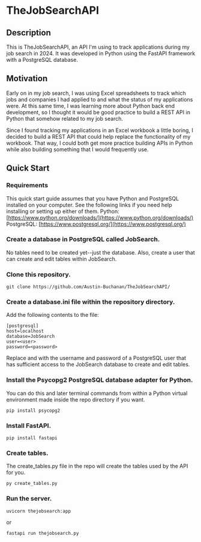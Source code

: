 # TheJobSearchAPI

## Description
This is TheJobSearchAPI, an API I'm using to track applications during my job search in 2024. It was developed in Python using the FastAPI framework with a PostgreSQL database.

## Motivation 
Early on in my job search, I was using Excel spreadsheets to track which jobs and companies I had applied to and what the status of my applications were. At this same time, I was learning more about Python back end development, so I thought it would be good practice to build a REST API in Python that somehow related to my job search. 

Since I found tracking my applications in an Excel workbook a little boring, I decided to build a REST API that could help replace the functionality of my workbook. That way, I could both get more practice building APIs in Python while also building something that I would frequently use. 

## Quick Start 
### Requirements 
This quick start guide assumes that you have Python and PostgreSQL installed on your computer. See the following links if you need help installing or setting up either of them.
Python: [https://www.python.org/downloads/](https://www.python.org/downloads/)
PostgreSQL: [https://www.postgresql.org/](https://www.postgresql.org/)
### Create a database in PostgreSQL called JobSearch.
No tables need to be created yet--just the database. Also, create a user that can create and edit tables within JobSearch. 
### Clone this repository. 
```Terminal with git 
git clone https://github.com/Austin-Buchanan/TheJobSearchAPI/
```
### Create a database.ini file within the repository directory.
Add the following contents to the file:
```
[postgresql]
host=localhost
database=JobSearch
user=<user>
password=<password>
```
Replace <user> and <password> with the username and password of a PostgreSQL user that has sufficient access to the JobSearch database to create and edit tables. 
### Install the Psycopg2 PostgreSQL database adapter for Python.
You can do this and later terminal commands from within a Python virtual environment made inside the repo directory if you want. 
```Terminal
pip install psycopg2
```
### Install FastAPI.
```Terminal
pip install fastapi
```
### Create tables.
The create_tables.py file in the repo will create the tables used by the API for you. 
```Terminal
py create_tables.py
```
### Run the server.
```Windows Terminal
uvicorn thejobsearch:app
```
or 
```Bash
fastapi run thejobsearch.py
```

